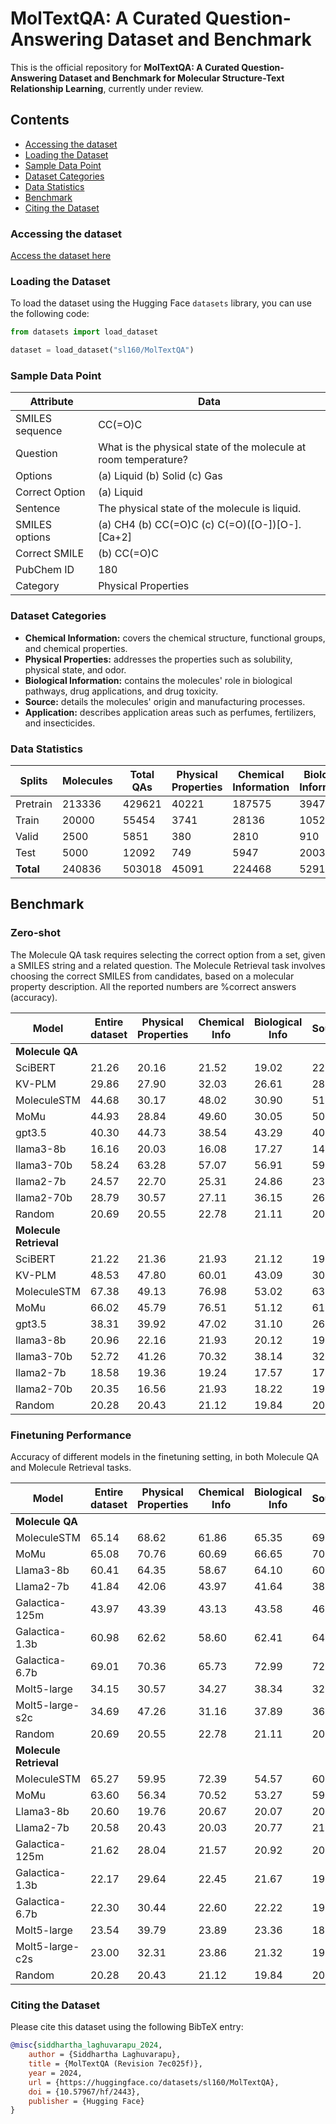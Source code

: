 # MolTextQA: A Curated Question-Answering Dataset and Benchmark
This is the official repository for **MolTextQA: A Curated Question-Answering Dataset and Benchmark for Molecular Structure-Text Relationship Learning**, currently under review.

## Contents
- [Accessing the dataset](#accessing-the-dataset)
- [Loading the Dataset](#loading-the-dataset)
- [Sample Data Point](#sample-data-point)
- [Dataset Categories](#dataset-categories)
- [Data Statistics](#data-statistics)
- [Benchmark](#benchmark)
- [Citing the Dataset](#citing-the-dataset)

### Accessing the dataset
[Access the dataset here](https://huggingface.co/datasets/sl160/MolTextQA)

### Loading the Dataset
To load the dataset using the Hugging Face `datasets` library, you can use the following code:

```python
from datasets import load_dataset

dataset = load_dataset("sl160/MolTextQA")
```

### Sample Data Point
| Attribute     | Data                                                              |
|---------------|-------------------------------------------------------------------|
| SMILES sequence | CC(=O)C                                                           |
| Question      | What is the physical state of the molecule at room temperature?   |
| Options       | (a) Liquid (b) Solid (c) Gas                                      |
| Correct Option | (a) Liquid                                                        |
| Sentence      | The physical state of the molecule is liquid.                     |
| SMILES options | (a) CH4 (b) CC(=O)C (c) C(=O)([O-])[O-].[Ca+2]                    |
| Correct SMILE | (b) CC(=O)C                                                       |
| PubChem ID    | 180                                                               |
| Category      | Physical Properties                                               |

### Dataset Categories
- **Chemical Information:** covers the chemical structure, functional groups, and chemical properties.
- **Physical Properties:** addresses the properties such as solubility, physical state, and odor.
- **Biological Information:** contains the molecules' role in biological pathways, drug applications, and drug toxicity.
- **Source:** details the molecules' origin and manufacturing processes.
- **Application:** describes application areas such as perfumes, fertilizers, and insecticides.

### Data Statistics
| Splits    | Molecules | Total QAs | Physical Properties | Chemical Information | Biological Information | Source | Application |
|-----------|-----------|-----------|---------------------|----------------------|------------------------|--------|-------------|
| Pretrain  | 213336    | 429621    | 40221               | 187575               | 39473                  | 148867 | 13466       |
| Train     | 20000     | 55454     | 3741                | 28136                | 10528                  | 12124  | 925         |
| Valid     | 2500      | 5851      | 380                 | 2810                 | 910                    | 1659   | 92          |
| Test      | 5000      | 12092     | 749                 | 5947                 | 2003                   | 3206   | 187         |
| **Total** | 240836    | 503018    | 45091               | 224468               | 52914                  | 165856 | 14670       |


## Benchmark

### Zero-shot
The Molecule QA task requires selecting the correct option from a set, given a SMILES string and a related question. The Molecule Retrieval task involves choosing the correct SMILES from candidates, based on a molecular property description. All the reported numbers are %correct answers (accuracy). 

| Model        | Entire dataset | Physical Properties | Chemical Info | Biological Info | Sources | Uses   |
|--------------|----------------|---------------------|---------------|-----------------|---------|--------|
| **Molecule QA**     |                |                     |               |                 |         |        |
| SciBERT      | 21.26          | 20.16               | 21.52         | 19.02           | 22.36   | 22.46  |
| KV-PLM       | 29.86          | 27.90               | 32.03         | 26.61           | 28.51   | 26.74  |
| MoleculeSTM  | 44.68          | 30.17               | 48.02         | 30.90           | 51.28   | 31.02  |
| MoMu         | 44.93          | 28.84               | 49.60         | 30.05           | 50.31   | 27.81  |
| gpt3.5       | 40.30          | 44.73               | 38.54         | 43.29           | 40.24   | 47.59  |
| llama3-8b    | 16.16          | 20.03               | 16.08         | 17.27           | 14.07   | 27.27  |
| llama3-70b   | 58.24          | 63.28               | 57.07         | 56.91           | 59.58   | 66.31  |
| llama2-7b    | 24.57          | 22.70               | 25.31         | 24.86           | 23.46   | 24.60  |
| llama2-70b   | 28.79          | 30.57               | 27.11         | 36.15           | 26.39   | 37.43  |
| Random       | 20.69          | 20.55               | 22.78         | 21.11           | 20.18   | 19.49  |
| **Molecule Retrieval** |                |                     |               |                 |         |        |
| SciBERT      | 21.22          | 21.36               | 21.93         | 21.12           | 19.84   | 22.99  |
| KV-PLM       | 48.53          | 47.80               | 60.01         | 43.09           | 30.47   | 54.01  |
| MoleculeSTM  | 67.38          | 49.13               | 76.98         | 53.02           | 63.57   | 54.55  |
| MoMu         | 66.02          | 45.79               | 76.51         | 51.12           | 61.51   | 50.27  |
| gpt3.5       | 38.31          | 39.92               | 47.02         | 31.10           | 26.36   | 36.90  |
| llama3-8b    | 20.96          | 22.16               | 21.93         | 20.12           | 19.68   | 16.04  |
| llama3-70b   | 52.72          | 41.26               | 70.32         | 38.14           | 32.63   | 39.57  |
| llama2-7b    | 18.58          | 19.36               | 19.24         | 17.57           | 17.97   | 16.04  |
| llama2-70b   | 20.35          | 16.56               | 21.93         | 18.22           | 19.93   | 15.51  |
| Random       | 20.28          | 20.43               | 21.12         | 19.84           | 20.58   | 19.17  |

### Finetuning Performance

Accuracy of different models in the finetuning setting, in both Molecule QA and Molecule Retrieval tasks.

| Model            | Entire dataset | Physical Properties | Chemical Info | Biological Info | Sources | Uses   |
|------------------|----------------|---------------------|---------------|-----------------|---------|--------|
| **Molecule QA**          |                |                     |               |                 |         |        |
| MoleculeSTM      | 65.14          | 68.62               | 61.86         | 65.35           | 69.93   | 71.12  |
| MoMu             | 65.08          | 70.76               | 60.69         | 66.65           | 70.56   | 71.66  |
| Llama3-8b        | 60.41          | 64.35               | 58.67         | 64.10           | 60.73   | 55.08  |
| Llama2-7b        | 41.84          | 42.06               | 43.97         | 41.64           | 38.21   | 37.43  |
| Galactica-125m   | 43.97          | 43.39               | 43.13         | 43.58           | 46.29   | 37.43  |
| Galactica-1.3b   | 60.98          | 62.62               | 58.60         | 62.41           | 64.85   | 48.66  |
| Galactica-6.7b   | 69.01          | 70.36               | 65.73         | 72.99           | 72.52   | 65.24  |
| Molt5-large      | 34.15          | 30.57               | 34.27         | 38.34           | 32.56   | 26.74  |
| Molt5-large-s2c  | 34.69          | 47.26               | 31.16         | 37.89           | 36.49   | 31.55  |
| Random           | 20.69          | 20.55               | 22.78         | 21.11           | 20.18   | 19.49  |
| **Molecule Retrieval**  |                |                     |               |                 |         |        |
| MoleculeSTM      | 65.27          | 59.95               | 72.39         | 54.57           | 60.17   | 62.03  |
| MoMu             | 63.60          | 56.34               | 70.52         | 53.27           | 59.23   | 57.75  |
| Llama3-8b        | 20.60          | 19.76               | 20.67         | 20.07           | 20.90   | 22.46  |
| Llama2-7b        | 20.58          | 20.43               | 20.03         | 20.77           | 21.49   | 21.39  |
| Galactica-125m   | 21.62          | 28.04               | 21.57         | 20.92           | 20.09   | 31.02  |
| Galactica-1.3b   | 22.17          | 29.64               | 22.45         | 21.67           | 19.71   | 31.02  |
| Galactica-6.7b   | 22.30          | 30.44               | 22.60         | 22.22           | 19.28   | 33.16  |
| Molt5-large      | 23.54          | 39.79               | 23.89         | 23.36           | 18.18   | 41.18  |
| Molt5-large-c2s  | 23.00          | 32.31               | 23.86         | 21.32           | 19.87   | 29.95  |
| Random           | 20.28          | 20.43               | 21.12         | 19.84           | 20.58   | 19.


### Citing the Dataset
Please cite this dataset using the following BibTeX entry:

```bibtex
@misc{siddhartha_laghuvarapu_2024,
	author = {Siddhartha Laghuvarapu},
	title = {MolTextQA (Revision 7ec025f)},
	year = 2024,
	url = {https://huggingface.co/datasets/sl160/MolTextQA},
	doi = {10.57967/hf/2443},
	publisher = {Hugging Face}
}
